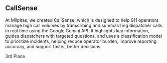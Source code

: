 ## CallSense

At Milpitas, we created CallSense, which is designed to help 911 operators manage high call volumes by transcribing and summarizing dispatcher calls in real time using the Google Gemini API. It highlights key information, guides dispatchers with targeted questions, and uses a classification model to prioritize incidents, helping reduce operator burden, improve reporting accuracy, and support faster, better decisions. 

3rd Place
